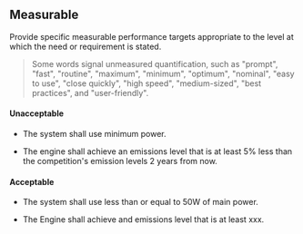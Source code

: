 ## Measurable

Provide specific measurable performance targets appropriate to the level at which the need or requirement is stated.

> Some words signal unmeasured quantification, such as "prompt", "fast", "routine", "maximum", "minimum", "optimum",
"nominal", "easy to use", "close quickly", "high speed", "medium-sized", "best practices", and "user-friendly".

#### Unacceptable

- The system shall use minimum power.

- The engine shall achieve an emissions level that is at least 5% less than the competition's emission levels 2 years
from now.

#### Acceptable

- The system shall use less than or equal to 50W of main power.

- The Engine shall achieve and emissions level that is at least xxx.